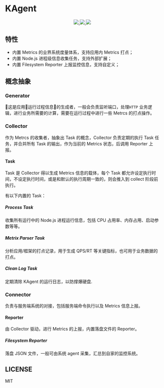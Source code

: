 # KAgent

<p align=center>
    <a href="https://github.com/kaola-fed/kagent">
        <img src="https://img.shields.io/npm/v/kagent.svg?style=for-the-badge"/>
    </a>
    <a href="https://travis-ci.org/kaola-fed/agentk">
        <img src="https://img.shields.io/travis-ci/kaola-fed/kagent.svg?branch=feature_megalo&style=for-the-badge"/>
    </a>
    <a href="https://codecov.io/gh/kaola-fed/agentk">
        <img src="https://img.shields.io/codecov/c/github/kaola-fed/agentk.svg?style=for-the-badge"/>
    </a>
</p>

## 特性
* 内置 Metrics 的业界系统度量体系，支持应用内 Metrics 打点；
* 内置 Node.js 进程级信息收集任务，支持外部扩展；
* 内置 Filesystem Reporter 上报监控信息，支持自定义；

## 概念抽象
### Generator
这是应用运行过程信息的生成者，一般会负责监听端口，处理`HTTP` 业务逻辑，进行业务所需要的计算，需要在运行过程中进行一些 Metrcs 的打点操作。

### Collector
作为 Metrcs 的收集者，抽象出 Task 的概念，Collector 负责定期的执行 Task 任务，并合并所有 Task 的输出，作为当前的 Metrics 状态，后调用 Reporter 上报。

#### Task
Task 是 Collector 得以生成 Metrics 信息的载体，每个 Task 都允许设定执行时间，不设定执行时间，或是和默认的执行周期一致的，则会推入到 collect 阶段前执行。

有以下内置的 Task：

##### Process Task
收集所有运行中的 Node.js 进程运行信息，包括 CPU 占用率、内存占用、启动参数等等。

##### Metrix Parser Task
分析应用/框架的打点记录，用于生成 QPS/RT 等关键指标，也可用于业务数据的打点。

##### Clean Log Task
定期清除 KAgent 的运行日志，以防撑爆硬盘.

### Connector
负责与服务端系统的对接，包括服务端命令执行以及 Metrics 信息上报。

#### Reporter
由 Collector 驱动，进行 Metrics 的上报，内置落盘文件的 Reporter。

##### Filesystem Reporter
落盘 JSON 文件，一般可由系统 agent 采集，汇总到自家的监控系统。

## LICENSE
MIT